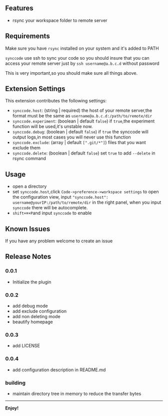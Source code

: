 ## Features

* rsync your workspace folder to remote server


## Requirements

Make sure you have `rsync` installed on your system and it's added to PATH

`synccode` use ssh to sync your code so you should insure that you can access your remote server
just by `ssh username@a.b.c.d` without password

This is very important,so you should make sure all things above.

## Extension Settings

This extension contributes the following settings:

* `synccode.host`: (string | required) the host of your remote server,the format must be the same as `username@a.b.c.d:/path/to/remote/dir`
* `synccode.experiment`: (boolean | default `false`) if `true`,the experiment function will be used,it's unstable now.
* `synccode.debug`: (boolean | default `false`) if `true` the synccode will output logs,in most cases you will never use this function
* `synccode.exclude`: (array | default `[".git/*"]`) files that you want exclude them
* `synccode.delete`: (boolean | default `false`) set `true` to add `--delete` in rsync command

## Usage

* open a directory
* set `synccode.host`,click `Code->preference->workspace settings` to open the configuration view,
input `"synccode.host": username@yourIP:/path/to/remote/dir` in the right panel,
when you input `synccode` there will be autocomplete.
* `shift+⌘+P`and input `synccode` to enable

## Known Issues

If you have any problem welcome to create an issue

## Release Notes


### 0.0.1
* Initialize the plugin

### 0.0.2
* add debug mode
* add exclude configuration
* add non deleting mode
* beautify homepage

### 0.0.3
* add LICENSE

### 0.0.4
* add configuration description in README.md

### building
* maintain directory tree in memory to reduce the transfer bytes



---

**Enjoy!**
